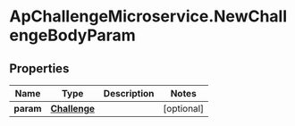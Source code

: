 # ApChallengeMicroservice.NewChallengeBodyParam

## Properties
Name | Type | Description | Notes
------------ | ------------- | ------------- | -------------
**param** | [**Challenge**](Challenge.md) |  | [optional] 



